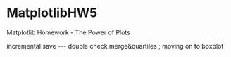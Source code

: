 # MatplotlibHW5
Matplotlib Homework - The Power of Plots

incremental save ---  double check merge&quartiles ; moving on to boxplot


